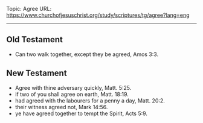 Topic: Agree
URL: https://www.churchofjesuschrist.org/study/scriptures/tg/agree?lang=eng

---

## Old Testament

- Can two walk together, except they be agreed, Amos 3:3.

## New Testament

- Agree with thine adversary quickly, Matt. 5:25.
- if two of you shall agree on earth, Matt. 18:19.
- had agreed with the labourers for a penny a day, Matt. 20:2.
- their witness agreed not, Mark 14:56.
- ye have agreed together to tempt the Spirit, Acts 5:9.

